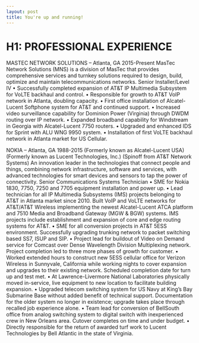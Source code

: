 ```yaml
---
layout: post
title: You're up and running!
---
```


# H1: PROFESSIONAL EXPERIENCE

MASTEC NETWORK SOLUTIONS – Atlanta, GA 2015-Present
MasTec Network Solutions (MNS) is a division of MasTec that provides comprehensive services and turnkey solutions required to design, build, optimize and maintain telecommunications networks.
Senior Installer/Level IV
• Successfully completed expansion of AT&T IP Multimedia Subsystem for VoLTE backhaul and control.
• Responsible for growth to AT&T VoIP network in Atlanta, doubling capacity.
• First office installation of Alcatel-Lucent Softphone system for AT&T and continued support.
• Increased video surveillance capability for Dominion Power (Virginia) through DWDM routing over IP network.
• Expanded broadband capability for Windstream in Georgia with Alcatel-Lucent 7750 routers.
• Upgraded and enhanced IDS for Sprint with ALU WNG 9950 system.
• Installation of first VoLTE backhaul network in Atlanta market for US Cellular.

NOKIA – Atlanta, GA 1988-2015
(Formerly known as Alcatel-Lucent USA)
(Formerly known as Lucent Technologies, Inc.)
(Spinoff from AT&T Network Systems)
An innovation leader in the technologies that connect people and things, combining network infrastructure, software and services, with advanced technologies for smart devices and sensors to tap the power of connectivity. Senior Communications Systems Technician
• SME for Nokia 1830, 7750, 7250 and 7705 equipment installation and power up.
• Lead technician for all IP Multimedia Subsystems (IMS) projects belonging to AT&T in Atlanta market since 2010. Built VoIP and VoLTE networks for AT&T/AT&T Wireless implementing the newest Alcatel-Lucent ATCA platform and 7510 Media and Broadband Gateway (MGW & BGW) systems. IMS projects include establishment and expansion of core and edge routing systems for AT&T.
• SME for all conversion projects in AT&T 5ESS environment. Successfully upgrading trunking network to packet switching based SS7, ISUP and SIP.
• Project lead for buildout of Video on Demand service for Comcast over Dense Wavelength Division Multiplexing network. Project completion led to three more phases of growth for customer.
• Worked extended hours to construct new 5ESS cellular office for Verizon Wireless in Sunnyvale, California while working nights to cover expansion and upgrades to their existing network. Scheduled completion date for turn up and test met.
• At Lawrence-Livermore National Laboratories physically moved in-service, live equipment to new location to facilitate building expansion.
• Upgraded telecom switching system for US Navy at King’s Bay Submarine Base without added benefit of technical support. Documentation for the older system no longer in existence; upgrade takes place through recalled job experience alone.
• Team lead for conversion of BellSouth office from analog switching system to digital switch with inexperienced crew in New Orleans area. Cutover completes on time and under budget.
• Directly responsible for the return of awarded turf work to Lucent Technologies by Bell Atlantic in the state of Virginia.
